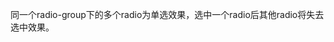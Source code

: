 <!-- ## radio-group -->

<!-- UTSCOMJSON.radio-group.name -->

<!-- UTSCOMJSON.radio-group.description -->

同一个radio-group下的多个radio为单选效果，选中一个radio后其他radio将失去选中效果。

<!-- UTSCOMJSON.radio-group.compatibility -->

<!-- UTSCOMJSON.radio-group.attribute -->

<!-- UTSCOMJSON.radio-group.event -->

<!-- UTSCOMJSON.radio-group.component_type-->

<!-- UTSCOMJSON.radio-group.children -->

<!-- UTSCOMJSON.radio-group.example -->

<!-- UTSCOMJSON.radio-group.reference -->
